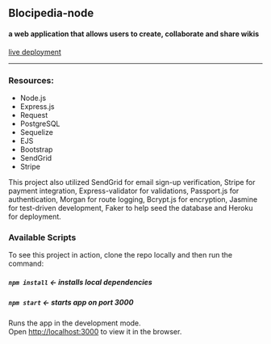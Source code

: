 ## Blocipedia-node

#### a web application that allows users to create, collaborate and share wikis

[live deployment](https://mouten57-blocipedia.herokuapp.com/)

---

### Resources:

- Node.js
- Express.js
- Request
- PostgreSQL
- Sequelize
- EJS
- Bootstrap
- SendGrid
- Stripe

This project also utilized SendGrid for email sign-up verification, Stripe for payment integration, Express-validator for validations, Passport.js for authentication, Morgan for route logging, Bcrypt.js for encryption, Jasmine for test-driven development, Faker to help seed the database and Heroku for deployment.

### Available Scripts

To see this project in action, clone the repo locally and then run the command:

##### `npm install` <- installs local dependencies

##### `npm start` <- starts app on port 3000

Runs the app in the development mode.<br>
Open [http://localhost:3000](http://localhost:3000) to view it in the browser.
